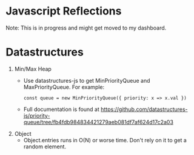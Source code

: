# Javascript Reflections

Note: This is in progress and might get moved to my dashboard.

# Datastructures
1. Min/Max Heap
    - Use datastructures-js to get MinPriorityQueue and MaxPriorityQueue. For example: 
    
        ```const queue = new MinPriorityQueue({ priority: x => x.val })```
    - Full documentation is found at https://github.com/datastructures-js/priority-queue/tree/fb4fdb984834421279aeb081df7af624d17c2a03
2. Object
    - Object.entries runs in O(N) or worse time. Don't rely on it to get a random element.